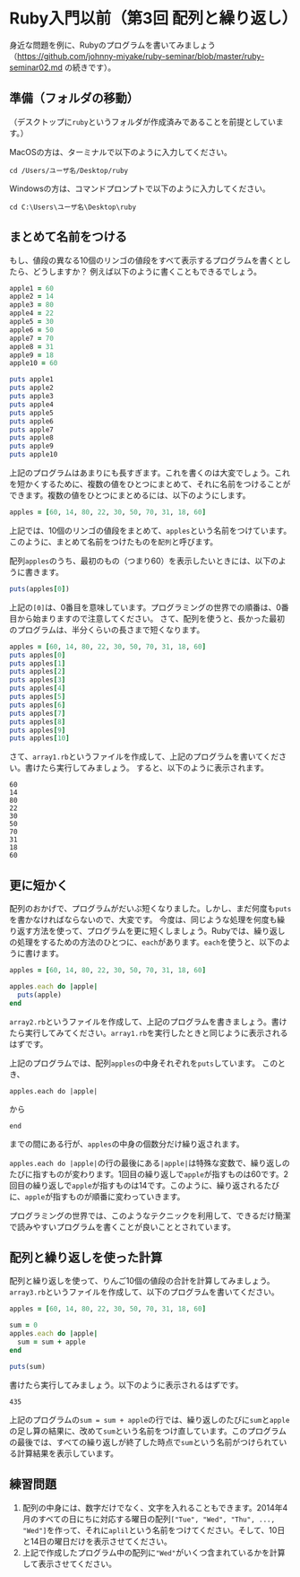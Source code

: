 Ruby入門以前（第3回 配列と繰り返し）
===
身近な問題を例に、Rubyのプログラムを書いてみましょう（https://github.com/johnny-miyake/ruby-seminar/blob/master/ruby-seminar02.md の続きです）。

準備（フォルダの移動）
-
（デスクトップに`ruby`というフォルダが作成済みであることを前提としています。）

MacOSの方は、ターミナルで以下のように入力してください。
```
cd /Users/ユーザ名/Desktop/ruby
```
Windowsの方は、コマンドプロンプトで以下のように入力してください。
```
cd C:\Users\ユーザ名\Desktop\ruby
```

まとめて名前をつける
-
もし、値段の異なる10個のリンゴの値段をすべて表示するプログラムを書くとしたら、どうしますか？
例えば以下のように書くこともできるでしょう。
```ruby
apple1 = 60
apple2 = 14
apple3 = 80
apple4 = 22
apple5 = 30
apple6 = 50
apple7 = 70
apple8 = 31
apple9 = 18
apple10 = 60

puts apple1
puts apple2
puts apple3
puts apple4
puts apple5
puts apple6
puts apple7
puts apple8
puts apple9
puts apple10
```
上記のプログラムはあまりにも長すぎます。これを書くのは大変でしょう。これを短かくするために、複数の値をひとつにまとめて、それに名前をつけることができます。複数の値をひとつにまとめるには、以下のようにします。
```ruby
apples = [60, 14, 80, 22, 30, 50, 70, 31, 18, 60]
```
上記では、10個のリンゴの値段をまとめて、`apples`という名前をつけています。このように、まとめて名前をつけたものを`配列`と呼びます。

配列`apples`のうち、最初のもの（つまり60）を表示したいときには、以下のように書きます。
```ruby
puts(apples[0])
```
上記の`[0]`は、0番目を意味しています。プログラミングの世界での順番は、0番目から始まりますので注意してください。
さて、配列を使うと、長かった最初のプログラムは、半分くらいの長さまで短くなります。

```ruby
apples = [60, 14, 80, 22, 30, 50, 70, 31, 18, 60]
puts apples[0]
puts apples[1]
puts apples[2]
puts apples[3]
puts apples[4]
puts apples[5]
puts apples[6]
puts apples[7]
puts apples[8]
puts apples[9]
puts apples[10]
```
さて、`array1.rb`というファイルを作成して、上記のプログラムを書いてください。書けたら実行してみましょう。
すると、以下のように表示されます。
```
60
14
80
22
30
50
70
31
18
60
```

更に短かく
-
配列のおかげで、プログラムがだいぶ短くなりました。しかし、まだ何度も`puts`を書かなければならないので、大変です。
今度は、同じような処理を何度も繰り返す方法を使って、プログラムを更に短くしましょう。Rubyでは、繰り返しの処理をするための方法のひとつに、`each`があります。`each`を使うと、以下のように書けます。
```ruby
apples = [60, 14, 80, 22, 30, 50, 70, 31, 18, 60]

apples.each do |apple|
  puts(apple)
end
```
`array2.rb`というファイルを作成して、上記のプログラムを書きましょう。書けたら実行してみてください。`array1.rb`を実行したときと同じように表示されるはずです。

上記のプログラムでは、配列`apples`の中身それぞれを`puts`しています。
このとき、
```
apples.each do |apple|
```
から
```
end
```
までの間にある行が、`apples`の中身の個数分だけ繰り返されます。

`apples.each do |apple|`の行の最後にある`|apple|`は特殊な変数で、繰り返しのたびに指すものが変わります。1回目の繰り返しで`apple`が指すものは60です。2回目の繰り返しで`apple`が指すものは14です。このように、繰り返されるたびに、`apple`が指すものが順番に変わっていきます。

プログラミングの世界では、このようなテクニックを利用して、できるだけ簡潔で読みやすいプログラムを書くことが良いこととされています。

配列と繰り返しを使った計算
-
配列と繰り返しを使って、りんご10個の値段の合計を計算してみましょう。`array3.rb`というファイルを作成して、以下のプログラムを書いてください。
```ruby
apples = [60, 14, 80, 22, 30, 50, 70, 31, 18, 60]

sum = 0
apples.each do |apple|
  sum = sum + apple
end

puts(sum)
```
書けたら実行してみましょう。以下のように表示されるはずです。
```
435
```
上記のプログラムの`sum = sum + apple`の行では、繰り返しのたびに`sum`と`apple`の足し算の結果に、改めて`sum`という名前をつけ直しています。このプログラムの最後では、すべての繰り返しが終了した時点で`sum`という名前がつけられている計算結果を表示しています。

練習問題
-
1. 配列の中身には、数字だけでなく、文字を入れることもできます。2014年4月のすべての日にちに対応する曜日の配列`["Tue", "Wed", "Thu", ..., "Wed"]`を作って、それに`aplil`という名前をつけてください。そして、10日と14日の曜日だけを表示させてください。
2. 上記で作成したプログラム中の配列に`"Wed"`がいくつ含まれているかを計算して表示させてください。
